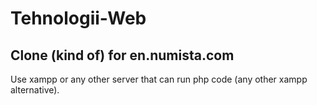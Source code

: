 # Tehnologii-Web
Clone (kind of) for en.numista.com
--------------------------------------------------------

Use xampp or any other server that can run php code (any other xampp alternative).
